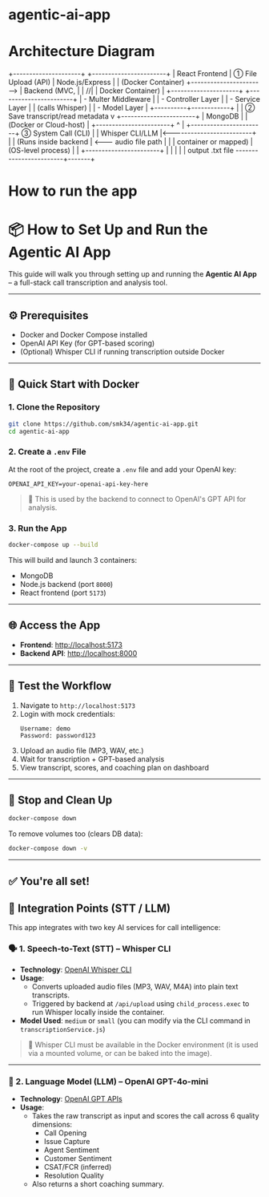 # agentic-ai-app 
# Architecture Diagram


+---------------------+                         +-----------------------+
|    React Frontend   |   ① File Upload (API)   |    Node.js/Express    |
|  (Docker Container) +-----------------------> |    Backend (MVC,      |
|                   //|                         |   Docker Container)   |
+---------------------+                         +-----------------------+
                                                |  - Multer Middleware  |
                                                |  - Controller Layer   |
                                                |  - Service Layer      |
                                                |     (calls Whisper)   |
                                                |  - Model Layer        |
                                                +----------+------------+
                                                           |
                                                           | ② Save transcript/read metadata
                                                           v
                                                +-----------------------+
                                                |      MongoDB          |
                                                |(Docker or Cloud-host) |
                                                +-----------------------+
                                                           ^
                                                           |
+-----------------------+        ③ System Call (CLI)       |
|    Whisper CLI/LLM    |<-------------------------+       |
| (Runs inside backend  |  <--- audio file path    |       |
|  container or mapped) |     (OS-level process)   |       |
+-----------------------+                         |       |
             |                                    |       |
         output .txt file ------------------------+-------+



# How to run the app


# 📦 How to Set Up and Run the Agentic AI App

This guide will walk you through setting up and running the **Agentic AI App** – a full-stack call transcription and analysis tool.

---

## ⚙️ Prerequisites

- Docker and Docker Compose installed
- OpenAI API Key (for GPT-based scoring)
- (Optional) Whisper CLI if running transcription outside Docker

---

## 🚀 Quick Start with Docker

### 1. Clone the Repository

```bash
git clone https://github.com/smk34/agentic-ai-app.git
cd agentic-ai-app
```

### 2. Create a `.env` File

At the root of the project, create a `.env` file and add your OpenAI key:

```env
OPENAI_API_KEY=your-openai-api-key-here
```

> 🔐 This is used by the backend to connect to OpenAI's GPT API for analysis.

### 3. Run the App

```bash
docker-compose up --build
```

This will build and launch 3 containers:
- MongoDB
- Node.js backend (port `8000`)
- React frontend (port `5173`)

---

## 🌐 Access the App

- **Frontend**: [http://localhost:5173](http://localhost:5173)
- **Backend API**: [http://localhost:8000](http://localhost:8000)

---

## 🧪 Test the Workflow

1. Navigate to `http://localhost:5173`
2. Login with mock credentials:
   ```
   Username: demo
   Password: password123
   ```
3. Upload an audio file (MP3, WAV, etc.)
4. Wait for transcription + GPT-based analysis
5. View transcript, scores, and coaching plan on dashboard

---

## 🧼 Stop and Clean Up

```bash
docker-compose down
```

To remove volumes too (clears DB data):

```bash
docker-compose down -v
```

---

## ✅ You're all set!



## 🔌 Integration Points (STT / LLM)

This app integrates with two key AI services for call intelligence:

### 🗣️ 1. **Speech-to-Text (STT)** – Whisper CLI

- **Technology**: [OpenAI Whisper CLI](https://github.com/openai/whisper)
- **Usage**:
  - Converts uploaded audio files (MP3, WAV, M4A) into plain text transcripts.
  - Triggered by backend at `/api/upload` using `child_process.exec` to run Whisper locally inside the container.
- **Model Used**: `medium` or `small` (you can modify via the CLI command in `transcriptionService.js`)

> 📌 Whisper CLI must be available in the Docker environment (it is used via a mounted volume, or can be baked into the image).

---

### 🧠 2. **Language Model (LLM)** – OpenAI GPT-4o-mini

- **Technology**: [OpenAI GPT APIs](https://platform.openai.com/)
- **Usage**:
  - Takes the raw transcript as input and scores the call across 6 quality dimensions:
    - Call Opening
    - Issue Capture
    - Agent Sentiment
    - Customer Sentiment
    - CSAT/FCR (inferred)
    - Resolution Quality
  - Also returns a short coaching summary.

